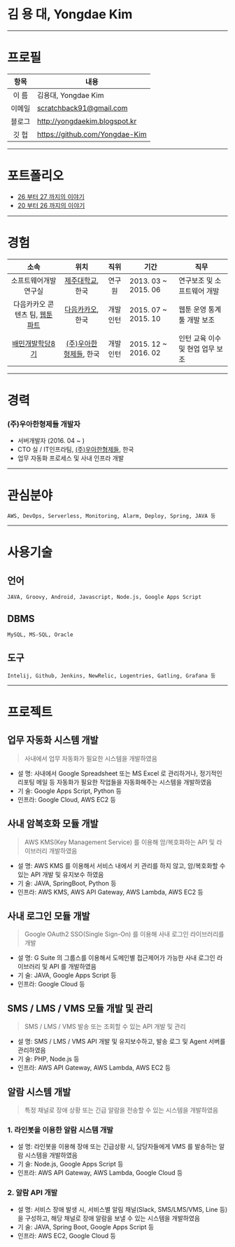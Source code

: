 # 김 용 대, Yongdae Kim

---

# 프로필
항목 | 내용
:-: | -
이 름 | 김용대, Yongdae Kim
이메일 | scratchback91@gmail.com
블로그 | http://yongdaekim.blogspot.kr
깃 헙 | https://github.com/Yongdae-Kim

---

# 포트폴리오
* [26 부터 27 까지의 이야기](https://github.com/Yongdae-Kim/portfolio/blob/master/from26to27.md "26부터 27까지의 이야기")
* [20 부터 26 까지의 이야기](http://yongdae-kim.github.io/portfolio/from20to26 "20부터 26까지의 이야기")

---

# 경험

소속 | 위치 | 직위 | 기간 | 직무
:-: | :-: | :-: | - | -
소프트웨어개발 연구실 | [제주대학교](http://www.jejunu.ac.kr/main "제주대학교"), 한국 | 연구원  | 2013. 03 ~ 2015. 06 | 연구보조 및 소프트웨어 개발
다음카카오 콘텐츠 팀, [웹툰 파트](http://webtoon.daum.net/ "웹툰") | [다음카카오](http://www.daum.net/ "다음카카오"), 한국 | 개발 인턴 | 2015. 07 ~ 2015. 10 | 웹툰 운영 통계 툴 개발 보조
[배민개발학당8기](http://www.woowahan.com/배민개발학당-2/ "배민개발학당8기") | [(주)우아한형제들](http://www.woowahan.com/ "(주)우아한형제들"), 한국 | 개발 인턴 | 2015. 12 ~ 2016. 02 | 인턴 교육 이수 및 현업 업무 보조

---

# 경력

### (주)우아한형제들 개발자
* 서버개발자 (2016. 04 ~ )
* CTO 실 / IT인프라팀, [(주)우아한형제들](http://www.woowahan.com/ "(주)우아한형제들"), 한국
* 업무 자동화 프로세스 및 사내 인프라 개발

---

# 관심분야
```
AWS, DevOps, Serverless, Monitoring, Alarm, Deploy, Spring, JAVA 등
```

---

# 사용기술
## 언어
```
JAVA, Groovy, Android, Javascript, Node.js, Google Apps Script
``` 
## DBMS
```
MySQL, MS-SQL, Oracle
``` 
## 도구
```
Intelij, Github, Jenkins, NewRelic, Logentries, Gatling, Grafana 등
``` 
---

# 프로젝트
## 업무 자동화 시스템 개발
> 사내에서 업무 자동화가 필요한 시스템을 개발하였음 

* 설 명: 사내에서 Google Spreadsheet 또는 MS Excel 로 관리하거나, 정기적인 리포팅 메일 등 자동화가 필요한 작업들을 자동화해주는 시스템을 개발하였음
* 기 술: Google Apps Script, Python 등
* 인프라: Google Cloud, AWS EC2 등

## 사내 암복호화 모듈 개발
> AWS KMS(Key Management Service) 를 이용해 암/복호화하는 API 및 라이브러리 개발하였음

* 설 명: AWS KMS 를 이용해서 서비스 내에서 키 관리를 하지 않고, 암/복호화할 수 있는 API 개발 및 유지보수 하였음
* 기 술: JAVA, SpringBoot, Python 등
* 인프라: AWS KMS, AWS API Gateway, AWS Lambda, AWS EC2 등

## 사내 로그인 모듈 개발
> Google OAuth2 SSO(Single Sign-On) 를 이용해 사내 로그인 라이브러리를 개발

* 설 명: G Suite 의 그룹스를 이용해서 도메인별 접근제어가 가능한 사내 로그인 라이브러리 및 API 를 개발하였음
* 기 술: JAVA, Google Apps Script 등
* 인프라: Google Cloud 등

## SMS / LMS / VMS 모듈 개발 및 관리
> SMS / LMS / VMS 발송 또는 조회할 수 있는 API 개발 및 관리

* 설 명: SMS / LMS / VMS API 개발 및 유지보수하고, 발송 로그 및 Agent 서버를 관리하였음
* 기 술: PHP, Node.js 등
* 인프라: AWS API Gateway, AWS Lambda, AWS EC2 등

## 알람 시스템 개발
> 특정 채널로 장애 상황 또는 긴급 알람을 전송할 수 있는 시스템을 개발하였음

### 1. 라인봇을 이용한 알람 시스템 개발
* 설 명: 라인봇을 이용해 장애 또는 긴급상황 시, 담당자들에게 VMS 를 발송하는 알람 시스템을 개발하였음 
* 기 술: Node.js, Google Apps Script 등
* 인프라: AWS API Gateway, AWS Lambda, Google Cloud 등

### 2. 알람 API 개발
* 설 명: 서비스 장애 발생 시, 서비스별 알림 채널(Slack, SMS/LMS/VMS, Line 등)을 구성하고, 해당 채널로 장애 알람을 보낼 수 있는 시스템을 개발하였음 
* 기 술: JAVA, Spring Boot, Google Apps Script 등
* 인프라: AWS EC2, Google Cloud 등




